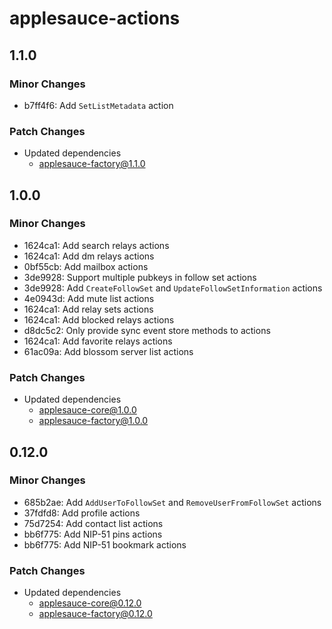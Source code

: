 # applesauce-actions

## 1.1.0

### Minor Changes

- b7ff4f6: Add `SetListMetadata` action

### Patch Changes

- Updated dependencies
  - applesauce-factory@1.1.0

## 1.0.0

### Minor Changes

- 1624ca1: Add search relays actions
- 1624ca1: Add dm relays actions
- 0bf55cb: Add mailbox actions
- 3de9928: Support multiple pubkeys in follow set actions
- 3de9928: Add `CreateFollowSet` and `UpdateFollowSetInformation` actions
- 4e0943d: Add mute list actions
- 1624ca1: Add relay sets actions
- 1624ca1: Add blocked relays actions
- d8dc5c2: Only provide sync event store methods to actions
- 1624ca1: Add favorite relays actions
- 61ac09a: Add blossom server list actions

### Patch Changes

- Updated dependencies
  - applesauce-core@1.0.0
  - applesauce-factory@1.0.0

## 0.12.0

### Minor Changes

- 685b2ae: Add `AddUserToFollowSet` and `RemoveUserFromFollowSet` actions
- 37fdfd8: Add profile actions
- 75d7254: Add contact list actions
- bb6f775: Add NIP-51 pins actions
- bb6f775: Add NIP-51 bookmark actions

### Patch Changes

- Updated dependencies
  - applesauce-core@0.12.0
  - applesauce-factory@0.12.0
